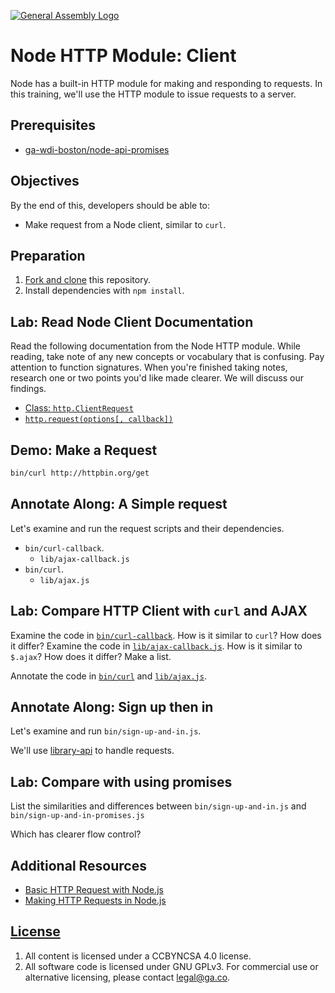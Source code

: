 [![General Assembly Logo](https://camo.githubusercontent.com/1a91b05b8f4d44b5bbfb83abac2b0996d8e26c92/687474703a2f2f692e696d6775722e636f6d2f6b6538555354712e706e67)](https://generalassemb.ly/education/web-development-immersive)

# Node HTTP Module: Client

Node has a built-in HTTP module for making and responding to requests. In this
training, we'll use the HTTP module to issue requests to a server.

## Prerequisites

-   [ga-wdi-boston/node-api-promises](https://github.com/ga-wdi-boston/node-api-promises)

## Objectives

By the end of this, developers should be able to:

-   Make request from a Node client, similar to `curl`.

## Preparation

1.  [Fork and clone](https://github.com/ga-wdi-boston/meta/wiki/ForkAndClone)
    this repository.
1.  Install dependencies with `npm install`.

## Lab: Read Node Client Documentation

Read the following documentation from the Node HTTP module. While reading, take
note of any new concepts or vocabulary that is confusing. Pay attention to
function signatures. When you're finished taking notes, research one or two
points you'd like made clearer. We will discuss our findings.

-   [Class: `http.ClientRequest`](https://nodejs.org/dist/latest-v4.x/docs/api/http.html#http_class_http_clientrequest)
-   [`http.request(options[, callback])`](https://nodejs.org/dist/latest-v4.x/docs/api/http.html#http_http_request_options_callback)

## Demo: Make a Request

```sh
bin/curl http://httpbin.org/get
```

## Annotate Along: A Simple request

Let's examine and run the request scripts and their dependencies.

-   `bin/curl-callback`.
    -   `lib/ajax-callback.js`
-   `bin/curl`.
    -   `lib/ajax.js`

## Lab: Compare HTTP Client with `curl` and AJAX

Examine the code in [`bin/curl-callback`](bin/curl-callback). How is it similar
to `curl`? How does it differ?  Examine the code in
[`lib/ajax-callback.js`](lib/ajax-callback.js).  How is it similar to `$.ajax`?
How does it differ? Make a list.

Annotate the code in [`bin/curl`](bin/curl) and [`lib/ajax.js`](lib/ajax.js).

## Annotate Along: Sign up then in

Let's examine and run `bin/sign-up-and-in.js`.

We'll use [library-api](https://github.com/ga-wdi-boston/library-api) to handle
 requests.

## Lab: Compare with using promises

List the similarities and differences between `bin/sign-up-and-in.js` and
 `bin/sign-up-and-in-promises.js`

Which has clearer flow control?

## Additional Resources

-   [Basic HTTP Request with Node.js](https://davidwalsh.name/nodejs-http-request)
-   [Making HTTP Requests in Node.js](http://www.sitepoint.com/making-http-requests-in-node-js/)

## [License](LICENSE)

1.  All content is licensed under a CC­BY­NC­SA 4.0 license.
1.  All software code is licensed under GNU GPLv3. For commercial use or
    alternative licensing, please contact legal@ga.co.
